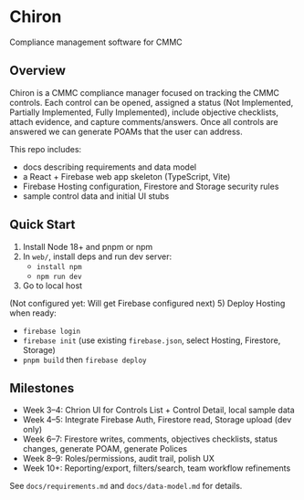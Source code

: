 # Chiron
Compliance management software for CMMC

## Overview
Chiron is a CMMC compliance manager focused on tracking the CMMC controls. Each control can be opened, assigned a status (Not Implemented, Partially Implemented, Fully Implemented), include objective checklists, attach evidence, and capture comments/answers. Once all controls are answered we can generate POAMs that the user can address.

This repo includes:
- docs describing requirements and data model
- a React + Firebase web app skeleton (TypeScript, Vite)
- Firebase Hosting configuration, Firestore and Storage security rules
- sample control data and initial UI stubs

## Quick Start
1) Install Node 18+ and pnpm or npm
2) In `web/`, install deps and run dev server:
   - `install npm`
   - `npm run dev`
3) Go to local host
   
(Not configured yet: Will get Firebase configured next)
5) Deploy Hosting when ready:
   - `firebase login`
   - `firebase init` (use existing `firebase.json`, select Hosting, Firestore, Storage)
   - `pnpm build` then `firebase deploy`

## Milestones
- Week 3–4: Chrion UI for Controls List + Control Detail, local sample data
- Week 4–5: Integrate Firebase Auth, Firestore read, Storage upload (dev only)
- Week 6–7: Firestore writes, comments, objectives checklists, status changes, generate POAM, generate Polices
- Week 8–9: Roles/permissions, audit trail, polish UX
- Week 10+: Reporting/export, filters/search, team workflow refinements

See `docs/requirements.md` and `docs/data-model.md` for details.

